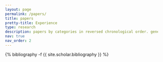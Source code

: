 ```yaml
---
layout: page
permalink: /papers/
title: papers
pretty-title: Experience
type: research
description: papers by categories in reversed chronological order. generated by jekyll-scholar.
nav: true
nav_order: 2
---
```

<!-- _pages/papers.md -->
<div class="publications">

{% bibliography -f {{ site.scholar.bibliography }} %}

</div>
